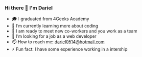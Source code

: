 ### Hi there 👋 I'm Dariel
- :mortar_board: I graduated from 4Geeks Academy
- 🌱 I’m currently learning more about coding
- :busts_in_silhouette: I am ready to meet new co-workers and you work as a team
- :office: I’m looking for a job as a web developer
- 📫 How to reach me: dariel0514@hotmail.com
- ⚡ Fun fact: I have some experience working in a intership
